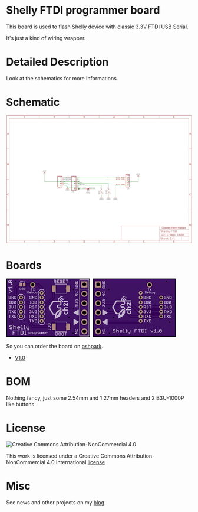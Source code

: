# Shelly FTDI programmer board

This board is used to flash Shelly device with classic 3.3V FTDI USB Serial. 

It's just a kind of wiring wrapper.

# Detailed Description

Look at the schematics for more informations.

# Schematic  

<img src="https://github.com/hallard/Shelly-FTDI/blob/main/pictures/Shelly-FTDI-sch.png">

# Boards  

<img src="https://github.com/hallard/Shelly-FTDI/blob/main/pictures/Shelly-FTDI-top.png" alt="Top" width="45%" height="45%">&nbsp;
<img src="https://github.com/hallard/Shelly-FTDI/blob/main/pictures/Shelly-FTDI-bot.png" alt="Bottom" width="45%" height="45%">


So you can order the board on [oshpark](https://oshpark.com).

- [V1.0](https://oshpark.com/shared_projects/iro7okxZ)

 
# BOM

Nothing fancy, just some 2.54mm and 1.27mm headers and 2 B3U-1000P like buttons

 
# License

<img alt="Creative Commons Attribution-NonCommercial 4.0" src="https://i.creativecommons.org/l/by-nc/4.0/88x31.png">

This work is licensed under a Creative Commons Attribution-NonCommercial 4.0 International [license](https://creativecommons.org/licenses/by-nc/4.0)

# Misc

See news and other projects on my [blog][1] 

[1]: https://hallard.me

